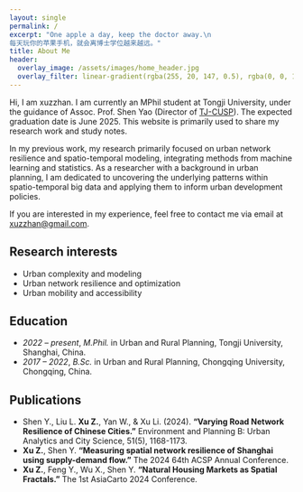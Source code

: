 ```yaml
---
layout: single
permalink: /
excerpt: "One apple a day, keep the doctor away.\n
每天玩你的苹果手机，就会离博士学位越来越远。"
title: About Me
header:
  overlay_image: /assets/images/home_header.jpg
  overlay_filter: linear-gradient(rgba(255, 20, 147, 0.5), rgba(0, 0, 128, 0.5))
---
```


Hi, I am xuzzhan. I am currently an MPhil student at Tongji University, under the guidance of Assoc. Prof. Shen Yao (Director of [TJ-CUSP](https://www.planningscience.cn/ )). The expected graduation date is June 2025. This website is primarily used to share my research work and study notes. 

In my previous work, my research primarily focused on urban network resilience and spatio-temporal modeling, integrating methods from machine learning and statistics. As a researcher with a background in urban planning, I am dedicated to uncovering the underlying patterns within spatio-temporal big data and applying them to inform urban development policies. 

If you are interested in my experience, feel free to contact me via email at [xuzzhan@gmail.com](mailto:xuzzhan@gmail.com).

## Research interests

- Urban complexity and modeling
- Urban network resilience and optimization
- Urban mobility and accessibility

## Education
- *2022 – present*, *M.Phil.* in Urban and Rural Planning, Tongji University, Shanghai, China.
- *2017 – 2022*, *B.Sc.* in Urban and Rural Planning, Chongqing University, Chongqing, China.


## Publications
- Shen Y., Liu L. **Xu Z.**, Yan W., & Xu Li. (2024). **“Varying Road Network Resilience of Chinese Cities.”** Environment and Planning B: Urban Analytics and City Science, 51(5), 1168-1173.
- **Xu Z.**, Shen Y. **“Measuring spatial network resilience of Shanghai using supply-demand flow.”** The 2024 64th ACSP Annual Conference.
- **Xu Z.**, Feng Y., Wu X., Shen Y. **“Natural Housing Markets as Spatial Fractals.”** The 1st  AsiaCarto 2024 Conference.
